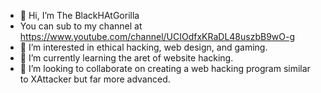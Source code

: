 - 👋 Hi, I’m The BlackHAtGorilla
- You can sub to my channel at https://www.youtube.com/channel/UCIOdfxKRaDL48uszbB9wO-g
- 👀 I’m interested in ethical hacking, web design, and gaming.
- 🌱 I’m currently learning the aret of website hacking.
- 💞️ I’m looking to collaborate on creating a web hacking program similar to XAttacker but far more advanced.

<!---
bashHatHacker is a ✨ special ✨ repository because its `README.md` (this file) appears on your GitHub profile.
You can click the Preview link to take a look at your changes.
--->
